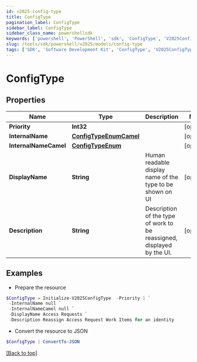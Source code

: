 ```yaml
---
id: v2025-config-type
title: ConfigType
pagination_label: ConfigType
sidebar_label: ConfigType
sidebar_class_name: powershellsdk
keywords: ['powershell', 'PowerShell', 'sdk', 'ConfigType', 'V2025ConfigType']
slug: /tools/sdk/powershell/v2025/models/config-type
tags: ['SDK', 'Software Development Kit', 'ConfigType', 'V2025ConfigType']
---
```


# ConfigType

## Properties

| Name | Type | Description | Notes |
| --- | --- | --- | --- |
| **Priority** | **Int32** |  | [optional] |
| **InternalName** | [**ConfigTypeEnumCamel**](config-type-enum-camel) |  | [optional] |
| **InternalNameCamel** | [**ConfigTypeEnum**](config-type-enum) |  | [optional] |
| **DisplayName** | **String** | Human readable display name of the type to be shown on UI | [optional] |
| **Description** | **String** | Description of the type of work to be reassigned, displayed by the UI. | [optional] |

## Examples

- Prepare the resource

```powershell
$ConfigType = Initialize-V2025ConfigType  -Priority 1 `
 -InternalName null `
 -InternalNameCamel null `
 -DisplayName Access Requests `
 -Description Reassign Access Request Work Items for an identity
```

- Convert the resource to JSON

```powershell
$ConfigType | ConvertTo-JSON
```

[[Back to top]](#)
